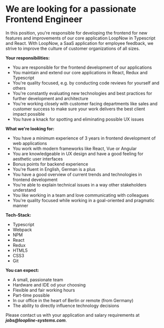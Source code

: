 # We are looking for a passionate Frontend Engineer

In this position, you're responsible for developing the frontend for new features and improvements of our core application LoopNow in Typescript and React. With LoopNow, a SaaS application for employee feedback, we strive to improve the culture of customer organizations of all sizes.

**Your responsibilities:**

- You are responsible for the frontend development of our applications
- You maintain and extend our core applications in React, Redux and Typescript 
- You're quality focused, e.g. by conducting code reviews for yourself and others
- You're constantly evaluating new technologies and best practices for further development and architecture
- You're working closely with customer facing departments like sales and customer success to make sure your work delivers the best client impact possible
- You have a knack for spotting and eliminating possible UX issues

**What we're looking for:**

- You have a minimum experience of 3 years in frontend development of web applications
- You work with modern frameworks like React, Vue or Angular
- You are knowledgeable in UX design and have a good feeling for aesthetic user interfaces
- Bonus points for backend experience
- You're fluent in English, German is a plus
- You have a good overview of current trends and technologies in frontend development
- You're able to explain technical issues in a way other stakeholders understand
- You like working in a team and love communicating with colleagues
- You're quality focused while working in a goal-oriented and pragmatic manner

 

**Tech-Stack:**

- Typescript
- Webpack
- NPM
- React
- Redux
- HTML5
- CSS3
- Git

 

**You can expect:** 

- A small, passionate team
- Hardware and IDE od your choosing
- Flexible and fair working hours
- Part-time possible
- In our office in the heart of Berlin or remote (from Germany)
- The ability to directly influence technology decisions

Please contact us with your application and salary requirements at **_jobs@loopline-systems.com_**.
